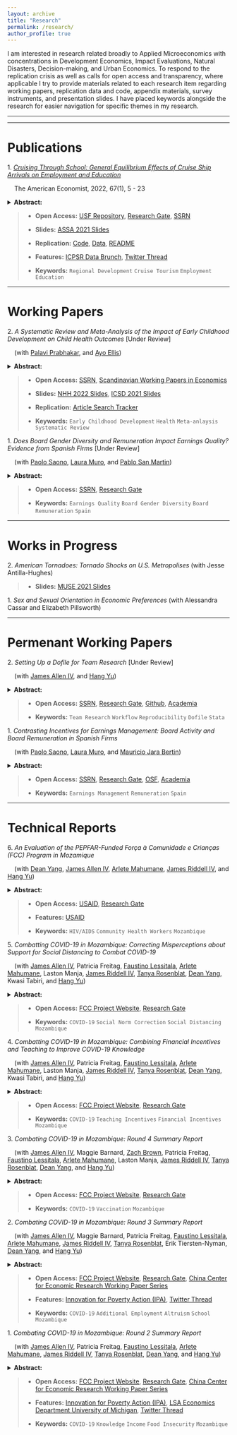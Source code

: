 ```yaml
---
layout: archive
title: "Research"
permalink: /research/
author_profile: true
---
```


<!-- Title, Coauthors, Abstract, Paper link, preprint researchgate link, LaTeX presentation, twitter thread, video explanation, replication code, replication data, media coverage -->

I am interested in research related broadly to Applied Microeconomics with concentrations in Development Economics, Impact Evaluations, Natural Disasters, Decision-making, and Urban Economics. To respond to the replication crisis as well as calls for open access and transparency, where applicable I try to provide materials related to each research item regarding working papers, replication data and code, appendix materials, survey instruments, and presentation slides. I have placed keywords alongside the research for easier navigation for specific themes in my research.

---------------------------------------
<hr>


Publications
======= 

1\. [*Cruising Through School: General Equilibrium Effects of Cruise Ship Arrivals on Employment and Education*](https://journals.sagepub.com/doi/abs/10.1177/05694345211054515?journalCode=aexb)

&nbsp;&nbsp;&nbsp; The American Economist, 2022, 67(1), 5 - 23
<details>
  <summary> <strong> Abstract: </strong> </summary>
      <blockquote> Cruise ship tourism has been the fastest growing branch of the tourism sector since the turn of the century. As a result, cruise tourism’s increased port traffic has garnered attention as a development strategy for port cities of developing nations over the past two decades. I utilize 10.6 million automatic identification system (AIS) locations from 517 cruise ships to estimate granular city by year cruise ship arrivals in 5,644 port destinations over 220 nations and territories from 2009 to 2018. Matched with 355,463 individual Demographic and Health Survey (DHS) women’s surveys in 23 countries from 2009 to 2016, this study examines cruise tourism’s relationship to female labor participation and associated human capital attainment in destination port cities of developing nations. Using fixed effects to identify this relationship, I find positive general equilibrium effects from cruise tourism on labor participation and educational attainment with strong age dynamics. For each 1% increase in cruise ship arrivals to a port city, female labor participation increase 7% and women gain around a 1/3 more years of education. Additionally, this study employs a Kaplan Meier survivorship model as well as Cox Proportional Hazard Ratios to understand the dynamic change in educational attainment related to age from a cruise tourism shock. Older women respond to an expanding service sector by seizing job opportunities, while younger women acquire a near secondary level of education in anticipation of employment opportunities. The mechanism behind tourism led growth may be the result of improvements in human capital attainment by women. Rhetoric regarding tourism’s role as a development strategy appears to be more nuanced than previously attributed when considering educational choice. This study contributes a novel micro-dataset and a novel measure for cruise tourism at a global scale to examine a broader scope of tourism’s impact on regional development and welfare effects. 
     </blockquote>
</details>
   
>  * **Open Access:** [USF Repository](https://repository.usfca.edu/thes/1298/), [Research Gate](https://www.researchgate.net/publication/356002253_Cruising_Through_School_General_Equilibrium_Effects_of_Cruise_Ship_Arrivals_on_Employment_and_Education), [SSRN](https://papers.ssrn.com/sol3/papers.cfm?abstract_id=4278737)
>  * **Slides:** [ASSA 2021 Slides](/files/mcway_ASSA_2021_prez.pdf)
>  * **Replication:** [Code](), [Data](), [README]()
>  * **Features:** [ICPSR Data Brunch](https://soundcloud.com/user-494455196/episode-6-cruise-ships-and-empowerment), [Twitter Thread](https://twitter.com/RyanMcWay/status/1503556137739763715?cxt=HHwWhoCyneqV2t0pAAAA)
>
>  * **Keywords:** `Regional Development` `Cruise Tourism` `Employment` `Education`


---------------------------------------

Working Papers
========

2\. *A Systematic Review and Meta-Analysis of the Impact of Early Childhood Development on Child Health Outcomes* [Under Review]

&nbsp;&nbsp;&nbsp;  (with [Palavi Prabhakar](https://ug.linkedin.com/in/pallavi-prabhakar-55b48485), and [Ayo Ellis](https://www.pasrc.org/members/individuals/ayo-d-ellis))
<details>
  <summary> <strong> Abstract: </strong> </summary>
      <blockquote> Investing in a child's early years can have long lasting effects in eliminating extreme poverty and boosting economic productivity. Yet, 250 million children are at risk of not reaching their full development potential in low-and-middle income countries due to inadequate nutrition and a lack of early stimulation. While substantial evidence exists on why intervening in early years is important, limited knowledge exists on which types of interventions generate substantial impact. We conduct a comprehensive review of 39 randomized controlled trials evaluating early childhood development interventions for improving children's physical health. We find that interventions including nutrition or cash based incentives work best for improving children's growth outcomes. We identify gaps in the literature, quality of evidence and intervention types for achieving Sustainable Development Goals 2, 3, and 6, as part of 2030 development agenda. 
     </blockquote>
</details>

>  * **Open Access:** [SSRN](https://papers.ssrn.com/sol3/papers.cfm?abstract_id=4240945), [Scandinavian Working Papers in Economics](https://swopec.hhs.se/nhheco/abs/nhheco2022_014.htm)
>  * **Slides:** [NHH 2022 Slides](/files/presentation_NHH_220321.pdf), [ICSD 2021 Slides](/files/presentation_ICSD_210920.pdf)
>  * **Replication:** [Article Search Tracker](files/McWay_et_al_2022_ECD_Search_Tracker.xlsx)
>  
>  * **Keywords:** `Early Childhood Development` `Health` `Meta-anlaysis` `Systematic Review`


1\. *Does Board Gender Diversity and Remuneration Impact Earnings Quality? Evidence from Spanish Firms* [Under Review]
  
&nbsp;&nbsp;&nbsp;  (with [Paolo Saono](https://www.slu.edu/madrid/academics/faculty/paolo-saona.php), [Laura Muro](https://www.slu.edu/madrid/academics/faculty/laura-muro.php), and [Pablo San Martin](https://www.facea.ucsc.cl/persona/pablo-san-martin/))
<details>
  <summary> <strong> Abstract: </strong> </summary>
      <blockquote> A key function of the board of directors is ensuring earnings quality (EQ) to signal firm performance to investors and stakeholders. Using a panel of 105 non-financial Spanish listed firms from 2013 to 2018, we investigate how gender diversity on the board of directors and board remuneration influence earnings quality. The empirical method uses a Tobit semiparametric estimator with firm-industry level fixed effects and an innovative set of measures for earnings quality developed by StarMine. Our results exhibit a consistent and positive correlation of increased gender diversity on earnings quality of a firm, suggesting that a gender-balanced board of directors is associated with more transparent financial reporting and informative earnings. We also find a non-monotonic, inverse U-shaped relationship between board remuneration and earnings quality. This indicates that at a certain point, excessive board compensations lead to more opportunistic manipulation of financial reporting with the subsequent dilution of earnings quality. Increasing female representation on the board of directors and optimizing board compensation subsequently improve earnings quality. Majority of Spanish firms are both lacking in board gender diversity as well as sub-optimally remunerating their board regarding maximizing earnings quality. Policy recommendations are derived from these findings.  
     </blockquote>
</details>

>  * **Open Access:** [SSRN](https://papers.ssrn.com/sol3/papers.cfm?abstract_id=3965107), [Research Gate](https://www.researchgate.net/publication/356381356_Does_Board_Gender_Diversity_and_Remuneration_Impact_Earnings_Quality_Evidence_from_Spanish_Firms)
>  
>  * **Keywords:** `Earnings Quality` `Board Gender Diversity` `Board Remuneration` `Spain`



---------------------------------------

Works in Progress
========

2\. *American Tornadoes: Tornado Shocks on U.S. Metropolises* (with Jesse Antilla-Hughes)

>  * **Slides:** [MUSE 2021 Slides](/files/MUSE_prez.pdf)

1\. *Sex and Sexual Orientation in Economic Preferences* (with Alessandra Cassar and Elizabeth Pillsworth)


---------------------------------------

Permenant Working Papers
========

2\. *Setting Up a Dofile for Team Research* [Under Review]

&nbsp;&nbsp;&nbsp;  (with [James Allen IV](https://sites.google.com/view/jamesalleniv), and [Hang Yu](https://www.econhangyu.com/home))
<details>
  <summary> <strong> Abstract: </strong> </summary>
      <blockquote> Co-authoring Dofiles can be challenging as most Stata users have idiosyncratic preferences and methods for organizing and writing Dofiles. Which standards and practices can research teams adopt to improve the cohesion of this group work? This article proposes some best practices to overcome team research coordination issues adapting methods from software engineering and data science along with personal experience with group research. We prioritize improvements that increase efficiency of the team workflow by establishing global parameters and directories, standardizing communication between team members, and enabling reproducibility of results. 
     </blockquote>
</details>
   
>  * **Open Access:** [SSRN](https://papers.ssrn.com/sol3/papers.cfm?abstract_id=3965114), [Research Gate](https://www.researchgate.net/publication/356365674_Setting_Up_a_Dofile_for_Team_Research), [Github](/files/McWay_Allen_Yu_Stata_Dofile.pdf), [Academia](https://www.academia.edu/66119958/Setting_Up_a_Dofile_for_Team_Research)
>
>  * **Keywords:** `Team Research` `Workflow` `Reproducibility` `Dofile` `Stata`

1\. *Contrasting Incentives for Earnings Management: Board Activity and Board Remuneration in Spanish Firms*
  
&nbsp;&nbsp;&nbsp;  (with [Paolo Saono](https://www.slu.edu/madrid/academics/faculty/paolo-saona.php), [Laura Muro](https://www.slu.edu/madrid/academics/faculty/laura-muro.php), and [Mauricio Jara Bertin](https://scholar.google.com.sg/citations?user=A48L9BMAAAAJ&hl=en))
<details>
  <summary> <strong> Abstract: </strong> </summary>
      <blockquote> We analyze the effect board activity and board remuneration has on earnings management (EM). Our results show that more active boards are inefficient in preventing earnings manipulation. Regarding board compensation, we find a U-shaped relation indicating that excessive remuneration will lead to more earnings management. Policy recommendations are derived from the findings. 
     </blockquote>
</details>
   
>  * **Open Access:** [SSRN](https://papers.ssrn.com/sol3/papers.cfm?abstract_id=3710966), [Research Gate](https://www.researchgate.net/publication/338165813_Contrasting_Incentives_for_Earnings_Management_Board_Activity_and_Board_Remuneration_in_Spanish_Firms), [OSF](https://osf.io/xgn3y/), [Academia](https://www.academia.edu/66119435/Contrasting_Incentives_for_Earnings_Management_Board_Activity_and_Board_Remuneration_in_Spanish_Firms)
>  
>  * **Keywords:** `Earnings Management` `Remuneration` `Spain`

---------------------------------------

Technical Reports
========

6\. *An Evaluation of the PEPFAR-Funded Força à Comunidade e Crianças (FCC) Program in Mozamique*

&nbsp;&nbsp;&nbsp;  (with [Dean Yang](https://sites.lsa.umich.edu/deanyang/), [James Allen IV](https://sites.google.com/view/jamesalleniv), [Arlete Mahumane](https://basis.ucdavis.edu/people/arlete-mahumane), [James Riddell IV](https://www.uofmhealth.org/profile/362/james-riddell-iv-md), and [Hang Yu](https://www.econhangyu.com/home)) 
<details>
  <summary> <strong> Abstract: </strong> </summary>
      <blockquote> This evaluation of the PEPFAR-funded Força à Comunidade e Crianças (FCC) program was a randomized controlled trial (RCT) designed to identify and measure the program’s direct and indirect impacts on households with orphans and vulnerable children (OVCs) in Mozambique. Outcomes of interest included health care utilization, health outcomes, education outcomes, household economic conditions, the ability to cope with shocks and the extent to which any program impacts spilled over to households not directly enrolled. The results show that the FCC program in Mozambique had no positive impacts for any of its intermediate results and no observable impacts in nearly all outcomes of interest. The evaluation did find that the FCC program had negative outcomes in the form of reduced rates of HIV testing, reduced HIV- related knowledge, and an increase in stigmatizing attitudes about HIV. The evidence from this evaluation suggests that FCC and similar multifaceted programs may be ineffective at accomplishing their purpose or may be unintentionally adding to the challenge of responding to HIV/AIDS in Africa.
     </blockquote>
</details>

>  * **Open Access:** [USAID](https://basis.ucdavis.edu/sites/g/files/dgvnsk466/files/2022-12/FCC%20Mozambique%20Impact%20Evaluation%20-%20FINAL.pdf), [Research Gate](https://www.researchgate.net/publication/366408887_An_Evaluation_of_the_PEPFAR-Funded_Forca_a_Comunidade_e_Criancas_FCC_Program_in_Mozamique)
>  * **Features:** [USAID](https://basis.ucdavis.edu/publication/evaluation-evaluation-pepfar-funded-forca-comunidade-e-criancas-fcc-program-mozambique)
>  
>  * **Keywords:** `HIV/AIDS` `Community Health Workers` `Mozambique`



5\. *Combatting COVID-19 in Mozambique: Correcting Misperceptions about Support for Social Distancing to Combat COVID-19*

&nbsp;&nbsp;&nbsp;  (with [James Allen IV](https://sites.google.com/view/jamesalleniv), Patricia Freitag, [Faustino Lessitala](https://www.researchgate.net/profile/Faustino_Lessitala), [Arlete Mahumane](https://basis.ucdavis.edu/people/arlete-mahumane), Laston Manja, [James Riddell IV](https://www.uofmhealth.org/profile/362/james-riddell-iv-md), [Tanya Rosenblat](https://www.tanyarosenblat.org/), [Dean Yang](https://sites.lsa.umich.edu/deanyang/), Kwasi Tabiri, and [Hang Yu](https://www.econhangyu.com/home)) 
<details>
  <summary> <strong> Abstract: </strong> </summary>
      <blockquote> We design and test an intervention that corrects individuals' underestimates of community support for social distancing during the COVID-19 pandemic.
     </blockquote>
</details>

>  * **Open Access:** [FCC Project Website](https://fordschool.umich.edu/sites/default/files/2022-06/Allen%20et%20al.%20%282022%29%20-%20Social%20Distancing%20for%20COVID-19%20Mozambique.pdf), [Research Gate](https://www.researchgate.net/publication/361162810_Combatting_COVID-19_in_Mozambique_Correcting_Misperceptions_about_Support_for_Social_Distancing_to_Combat_COVID-19) 
>  
>  * **Keywords:** `COVID-19` `Social Norm Correction` `Social Distancing` `Mozambique`


4\. *Combatting COVID-19 in Mozambique: Combining Financial Incentives and Teaching to Improve COVID-19 Knowledge*

&nbsp;&nbsp;&nbsp;  (with [James Allen IV](https://sites.google.com/view/jamesalleniv), Patricia Freitag, [Faustino Lessitala](https://www.researchgate.net/profile/Faustino_Lessitala), [Arlete Mahumane](https://basis.ucdavis.edu/people/arlete-mahumane), Laston Manja, [James Riddell IV](https://www.uofmhealth.org/profile/362/james-riddell-iv-md), [Tanya Rosenblat](https://www.tanyarosenblat.org/), [Dean Yang](https://sites.lsa.umich.edu/deanyang/), Kwasi Tabiri, and [Hang Yu](https://www.econhangyu.com/home)) 
<details>
  <summary> <strong> Abstract: </strong> </summary>
      <blockquote> We design and test financial incentives and a teaching intervention to improve COVID-19 knowledge soon after the onset of the pandemic.
     </blockquote>
</details>

>  * **Open Access:** [FCC Project Website](https://fordschool.umich.edu/sites/default/files/2022-06/Allen%20et%20al.%20%282022%29%20-%20Knowledge%20of%20COVID-19%20Mozambique.pdf), [Research Gate](https://www.researchgate.net/publication/361162965_Combatting_COVID-19_in_Mozambique_Combining_Financial_Incentives_and_Teaching_to_Improve_COVID-19_Knowledge)
>  
>  * **Keywords:** `COVID-19` `Teaching Incentives` `Financial Incentives` `Mozambique`


3\. *Combating COVID-19 in Mozambique: Round 4 Summary Report*

&nbsp;&nbsp;&nbsp;  (with [James Allen IV](https://sites.google.com/view/jamesalleniv), Maggie Barnard, [Zach Brown](http://www-personal.umich.edu/~zachb/), Patricia Freitag, [Faustino Lessitala](https://www.researchgate.net/profile/Faustino_Lessitala), [Arlete Mahumane](https://basis.ucdavis.edu/people/arlete-mahumane), Laston Manja, [James Riddell IV](https://www.uofmhealth.org/profile/362/james-riddell-iv-md), [Tanya Rosenblat](https://www.tanyarosenblat.org/), [Dean Yang](https://sites.lsa.umich.edu/deanyang/), and [Hang Yu](https://www.econhangyu.com/home)) 
<details>
  <summary> <strong> Abstract: </strong> </summary>
      <blockquote> We collected data on individual perceptions of and plans to accept COVID-19 vaccination in Mozambique. We conducted this fourth round of data collection among study participants in Sofala, Manica, and Zambezia provinces, Mozambique, between June 2021 and September 2021.* Nearly all respondents report they will take the COVID-19 vaccine when given the chance. Of those expressing hesitancy, the main concern is the perception that vaccinations can be harmful and have potentially negative side effects. Most people believe that they are less likely to contract COVID-19 than others in their community. 100% of local leaders express support for COVID-19 vaccination.
     </blockquote>
</details>

>  * **Open Access:** [FCC Project Website](https://fordschool.umich.edu/sites/default/files/2021-12/covid-mozambique-round4-summary-report..pdf), [Research Gate](https://www.researchgate.net/publication/356815869_Combatting_COVID-19_in_Mozambique_Round_4_Summary_Report) 
>  
>  * **Keywords:** `COVID-19` `Vaccination` `Mozambique`

2\. *Combating COVID-19 in Mozambique: Round 3 Summary Report*

&nbsp;&nbsp;&nbsp;  (with [James Allen IV](https://sites.google.com/view/jamesalleniv), Maggie Barnard, Patricia Freitag, [Faustino Lessitala](https://www.researchgate.net/profile/Faustino_Lessitala), [Arlete Mahumane](https://basis.ucdavis.edu/people/arlete-mahumane), [James Riddell IV](https://www.uofmhealth.org/profile/362/james-riddell-iv-md), [Tanya Rosenblat](https://www.tanyarosenblat.org/), Erik Tiersten-Nyman, [Dean Yang](https://sites.lsa.umich.edu/deanyang/), and [Hang Yu](https://www.econhangyu.com/home)) 
<details>
  <summary> <strong> Abstract: </strong> </summary>
      <blockquote> We analyze how Mozambican families are coping with the economic and educational impacts of COVID-19. We conducted 3 rounds of phone interviews across 76 communities in Sofala, Manica, and Zambezia provinces of central Mozambique between July 2020 and November 2020. We find a signifcant number of families, including children, have taken on additional paid work and increased household food production to cope with the economic effects of the pandemic. Further, children have fallen behind in school, underscoring the multi-faceted burden COVID-19 has placed on children. Despite these hardships, households exhibit altruistic behavior to their neighbors.
     </blockquote>
</details>

>  * **Open Access:** [FCC Project Website](https://fordschool.umich.edu/sites/default/files/2021-04/covid-mozambique-round3.pdf), [Research Gate](https://www.researchgate.net/publication/351094473_Combating_COVID-19_in_Mozambique_Round_3_Summary_Report), [China Center for Economic Research Working Paper Series](http://nsd.pku.edu.cn/docs/20210505144255463204.pdf)
>  * **Features:** [Innovation for Poverty Action (IPA)](https://www.poverty-action.org/recovr-study/accelerating-changes-norms-about-social-distancing-combat-covid-19-mozambique), [Twitter Thread](https://twitter.com/RyanMcWay/status/1380625003029336071)
>  
>  * **Keywords:** `COVID-19` `Additional Employment` `Altruism` `School`  `Mozambique`

1\. *Combating COVID-19 in Mozambique: Round 2 Summary Report*
  
&nbsp;&nbsp;&nbsp;  (with [James Allen IV](https://sites.google.com/view/jamesalleniv), Patricia Freitag, [Faustino Lessitala](https://www.researchgate.net/profile/Faustino_Lessitala), [Arlete Mahumane](https://basis.ucdavis.edu/people/arlete-mahumane), [James Riddell IV](https://www.uofmhealth.org/profile/362/james-riddell-iv-md), [Tanya Rosenblat](https://www.tanyarosenblat.org/), [Dean Yang](https://sites.lsa.umich.edu/deanyang/), and [Hang Yu](https://www.econhangyu.com/home)) 
<details>
  <summary> <strong> Abstract: </strong> </summary>
      <blockquote> We compare how COVID-19 knowledge and behavior as well as economic conditions have changed over time in Mozambique. We conducted three rounds of phone interviews across 76 communities in Sofala, Manica, and Zambezia provinces of central Mozambique between July 10th and November 18th, 2020. We find gradual improvements in COVID-19 knowledge, persistence of some hazardous behaviors, further declines in income, and continued high levels of food insecurity.
     </blockquote>
</details>

>  * **Open Access:** [FCC Project Website](https://fordschool.umich.edu/sites/default/files/2020-12/covid-mozambique-round2v3_0.pdf), [Research Gate](https://www.researchgate.net/publication/347440820_Combating_COVID-19_in_Mozambique_Round_2_Summary_Report), [China Center for Economic Research Working Paper Series](http://nsd.pku.edu.cn/docs/20210505201536465030.pdf)
>  * **Features:** [Innovation for Poverty Action (IPA)](https://www.poverty-action.org/recovr-study/accelerating-changes-norms-about-social-distancing-combat-covid-19-mozambique), [LSA Economics Department University of Michigan](https://lsa.umich.edu/econ/news-events/all-news/faculty-news/-mozambique-covid-19-summary-report-is-now-available.html), [Twitter Thread](https://twitter.com/Prof__Quackers/status/1340041734059900931)
>  
>  * **Keywords:** `COVID-19` `Knowledge` `Income` `Food Insecurity` `Mozambique`

<!--

FCC White Paper

-->
